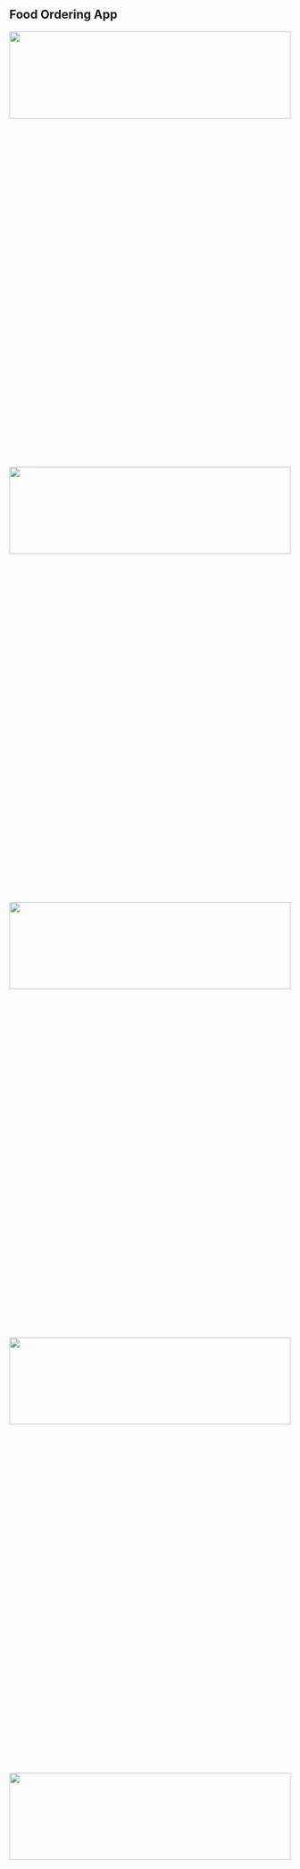 ## Food Ordering App

<div align="center"><img src="https://github.com/juliaDooby/React-food-delivery-app/blob/main/FoodDeliveryShot1.JPG" width="100%" height="20%"></img></div>

<div align="center"><img src="https://github.com/juliaDooby/React-food-delivery-app/blob/main/FoodDeliveryShot2.JPG" width="100%" height="20%"></img></div>
<div align="center"><img src="https://github.com/juliaDooby/React-food-delivery-app/blob/main/FoodDeliveryShot3.JPG" width="100%" height="20%"></img></div>
<div align="center"><img src="https://github.com/juliaDooby/React-food-delivery-app/blob/main/FoodDeliveryShot4.JPG" width="100%" height="20%"></img></div>
<div align="center"><img src="https://github.com/juliaDooby/React-food-delivery-app/blob/main/FoodDeliveryShot5.JPG" width="100%" height="20%"></img></div>

 [demo](https://juliadooby.github.io/React-food-delivery-app/)
 ---

 ### Please note: project code on master branch ((temporarily) 
### - I'll resolve the issue soon, Thanks for understanding !
---

### Features:

---

##### Here's features included in this project

- Add to cart functionality
- Shopping cart functionality
- Product Filtering functionality
- Product page
- Cart and checkout page
- Contact page
- Awesome modern minimalist UI

### Technologies Used:

---

1. React.js
2. Redux Toolkit
3. ReactStrap
4. CSS

### How to start?

---

##### To start the project along with me just download the start-up file and run available script

```javascript
// first install all necessary dependencies

npm i

// next run

npm start

```



